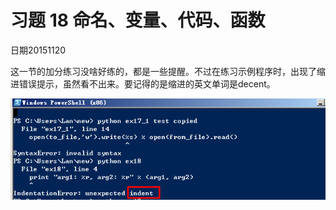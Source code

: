 # 习题 18 命名、变量、代码、函数

日期20151120

这一节的加分练习没啥好练的，都是一些提醒。不过在练习示例程序时，出现了缩进错误提示，虽然看不出来。要记得的是缩进的英文单词是decent。

![](ex18.png)

